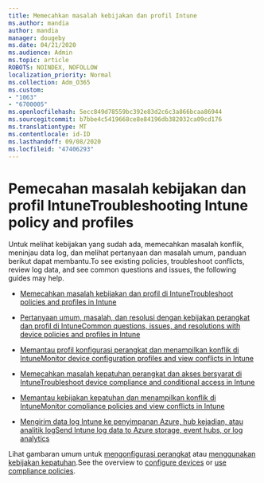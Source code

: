 ```yaml
---
title: Memecahkan masalah kebijakan dan profil Intune
ms.author: mandia
author: mandia
manager: dougeby
ms.date: 04/21/2020
ms.audience: Admin
ms.topic: article
ROBOTS: NOINDEX, NOFOLLOW
localization_priority: Normal
ms.collection: Adm_O365
ms.custom:
- "1063"
- "6700005"
ms.openlocfilehash: 5ecc849d78559bc392e83d2c6c3a866bcaa86944
ms.sourcegitcommit: b7bbe4c5419668ce8e84196db382032ca09cd176
ms.translationtype: MT
ms.contentlocale: id-ID
ms.lasthandoff: 09/08/2020
ms.locfileid: "47406293"
---
```

# <a name="troubleshooting-intune-policy-and-profiles"></a><span data-ttu-id="6acc3-102">Pemecahan masalah kebijakan dan profil Intune</span><span class="sxs-lookup"><span data-stu-id="6acc3-102">Troubleshooting Intune policy and profiles</span></span>

<span data-ttu-id="6acc3-103">Untuk melihat kebijakan yang sudah ada, memecahkan masalah konflik, meninjau data log, dan melihat pertanyaan dan masalah umum, panduan berikut dapat membantu.</span><span class="sxs-lookup"><span data-stu-id="6acc3-103">To see existing policies, troubleshoot conflicts, review log data, and see common questions and issues, the following guides may help.</span></span>

- [<span data-ttu-id="6acc3-104">Memecahkan masalah kebijakan dan profil di Intune</span><span class="sxs-lookup"><span data-stu-id="6acc3-104">Troubleshoot policies and profiles in Intune</span></span>](https://docs.microsoft.com/mem/intune/configuration/troubleshoot-policies-in-microsoft-intune)

- [<span data-ttu-id="6acc3-105">Pertanyaan umum, masalah, dan resolusi dengan kebijakan perangkat dan profil di Intune</span><span class="sxs-lookup"><span data-stu-id="6acc3-105">Common questions, issues, and resolutions with device policies and profiles in Intune</span></span>](https://docs.microsoft.com/intune/device-profile-troubleshoot)

- [<span data-ttu-id="6acc3-106">Memantau profil konfigurasi perangkat dan menampilkan konflik di Intune</span><span class="sxs-lookup"><span data-stu-id="6acc3-106">Monitor device configuration profiles and view conflicts in Intune</span></span>](https://docs.microsoft.com/intune/device-profile-monitor)

- [<span data-ttu-id="6acc3-107">Memecahkan masalah kepatuhan perangkat dan akses bersyarat di Intune</span><span class="sxs-lookup"><span data-stu-id="6acc3-107">Troubleshoot device compliance and conditional access in Intune</span></span>](https://docs.microsoft.com/intune/troubleshoot-conditional-access)

- [<span data-ttu-id="6acc3-108">Memantau kebijakan kepatuhan dan menampilkan konflik di Intune</span><span class="sxs-lookup"><span data-stu-id="6acc3-108">Monitor compliance policies and view conflicts in Intune</span></span>](https://docs.microsoft.com/intune/compliance-policy-monitor)

- [<span data-ttu-id="6acc3-109">Mengirim data log Intune ke penyimpanan Azure, hub kejadian, atau analitik log</span><span class="sxs-lookup"><span data-stu-id="6acc3-109">Send Intune log data to Azure storage, event hubs, or log analytics</span></span>](https://docs.microsoft.com/intune/review-logs-using-azure-monitor)

<span data-ttu-id="6acc3-110">Lihat gambaran umum untuk [mengonfigurasi perangkat](https://docs.microsoft.com/intune/device-profiles) atau [menggunakan kebijakan kepatuhan](https://docs.microsoft.com/intune/device-compliance-get-started).</span><span class="sxs-lookup"><span data-stu-id="6acc3-110">See the overview to [configure devices](https://docs.microsoft.com/intune/device-profiles) or [use compliance policies](https://docs.microsoft.com/intune/device-compliance-get-started).</span></span>